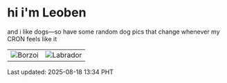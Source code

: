 # hi i'm Leoben

and i like dogs—so have some random dog pics that change whenever my CRON feels like it

|  |  |
|--------|----------|
| ![Borzoi](https://random-dog-vercel.vercel.app/api/random-borzoi?v=1755495270) | ![Labrador](https://random-dog-vercel.vercel.app/api/random-labrador?v=1755495270) |

Last updated: 2025-08-18 13:34 PHT
